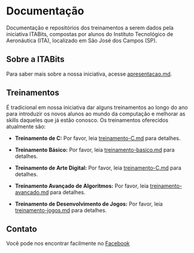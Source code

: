 # Documentação
Documentação e repositórios dos treinamentos a serem dados pela iniciativa ITABits, compostas por alunos do Instituto Tecnológico de Aeronáutica (ITA), localizado em São José dos Campos (SP).

## Sobre a ITABits
Para saber mais sobre a nossa iniciativa, acesse [apresentacao.md](https://github.com/ITAbits/documentacao/blob/master/apresentacao.md).

## Treinamentos
É tradicional em nossa iniciativa dar alguns treinamentos ao longo do ano para introduzir os novos alunos ao mundo da computação e melhorar as skills daqueles que já estão conosco.
Os treinamentos oferecidos atualmente são:
- **Treinamento de C:**
Por favor, leia [treinamento-C.md](https://github.com/ITAbits/treinamentos/blob/master/treinamento-C.md) para detalhes.

- **Treinamento Básico:**
Por favor, leia [treinamento-basico.md](https://github.com/ITAbits/treinamentos/blob/master/treinamento-basico.md) para detalhes.

- **Treinamento de Arte Digital:**
Por favor, leia [treinamento-C.md](https://github.com/ITAbits/treinamentos/blob/master/treinamento-arte) para detalhes.

- **Treinamento Avançado de Algoritmos:**
Por favor, leia [treinamento-avancado.md](https://github.com/ITAbits/treinamentos/blob/master/treinamento-avancado.md) para detalhes.

- **Treinamento de Desenvolvimento de Jogos:**
Por favor, leia [treinamento-jogos.md](https://github.com/ITAbits/treinamentos/blob/master/treinamento-jogos.md) para detalhes.

## Contato
Você pode nos encontrar facilmente no [Facebook](https://www.facebook.com/itabits/)
